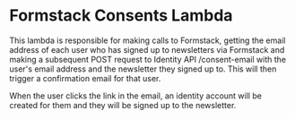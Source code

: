 # Formstack Consents Lambda

This lambda is responsible for making calls to Formstack, getting the email address of each user who has signed up to newsletters via Formstack and making a subsequent POST request to Identity API /consent-email with the user's email address and the newsletter they signed up to. This will then trigger a confirmation email for that user. 

When the user clicks the link in the email, an identity account will be created for them and they will be signed up to the newsletter. 